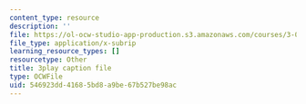 ```yaml
---
content_type: resource
description: ''
file: https://ol-ocw-studio-app-production.s3.amazonaws.com/courses/3-091sc-introduction-to-solid-state-chemistry-fall-2010/546923dd41685bd8a9be67b527be98ac_0oqHExM3_Ko.vtt
file_type: application/x-subrip
learning_resource_types: []
resourcetype: Other
title: 3play caption file
type: OCWFile
uid: 546923dd-4168-5bd8-a9be-67b527be98ac
---
```

